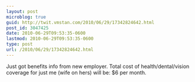 ```yaml
---
layout: post
microblog: true
guid: http://twit.vmstan.com/2010/06/29/17342824642.html
post_id: 3047425
date: 2010-06-29T09:53:35-0600
lastmod: 2010-06-29T09:53:35-0600
type: post
url: /2010/06/29/17342824642.html
---
```

Just got benefits info from new employer. Total cost of health/dental/vision coverage for just me (wife on hers) will be: $6 per month.
